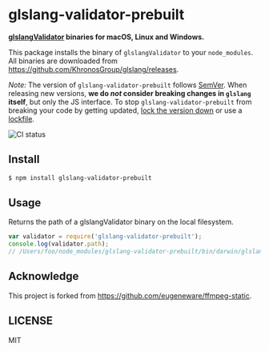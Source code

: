 # glslang-validator-prebuilt

**[glslangValidator](https://github.com/KhronosGroup/glslang) binaries for macOS, Linux and Windows.**

This package installs the binary of `glslangValidator` to your `node_modules`.
All binaries are downloaded from https://github.com/KhronosGroup/glslang/releases.

*Note:* The version of `glslang-validator-prebuilt` follows [SemVer](http://semver.org).
When releasing new versions, **we do *not* consider breaking changes in `glslang` itself**, but only the JS interface.
To stop `glslang-validator-prebuilt` from breaking your code by getting updated, [lock the version down](https://docs.npmjs.com/files/package.json#dependencies) or use a [lockfile](https://docs.npmjs.com/files/package-lock.json).

![CI status](https://github.com/fand/glslang-validator-prebuilt/actions/workflows/ci.yml/badge.svg)


## Install

``` bash
$ npm install glslang-validator-prebuilt
```

## Usage

Returns the path of a glslangValidator binary on the local filesystem.

``` js
var validator = require('glslang-validator-prebuilt');
console.log(validator.path);
// /Users/foo/node_modules/glslang-validator-prebuilt/bin/darwin/glslangValidator
```

## Acknowledge

This project is forked from https://github.com/eugeneware/ffmpeg-static.

## LICENSE

MIT
